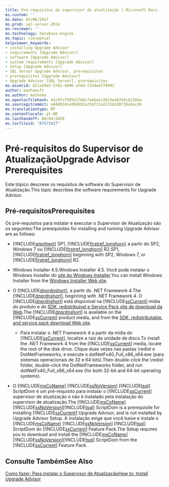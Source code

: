 ```yaml
---
title: Pré-requisitos do supervisor de atualização | Microsoft Docs
ms.custom: ''
ms.date: 03/06/2017
ms.prod: sql-server-2014
ms.reviewer: ''
ms.technology: database-engine
ms.topic: conceptual
helpviewer_keywords:
- installing Upgrade Advisor
- requirements [Upgrade Advisor]
- software [Upgrade Advisor]
- system requirements [Upgrade Advisor]
- Setup [Upgrade Advisor]
- SQL Server Upgrade Advisor, prerequisites
- prerequisites [Upgrade Advisor]
- Upgrade Advisor [SQL Server], prerequisites
ms.assetid: d21a39e5-5f81-4096-a7dd-f244e4779992
author: mashamsft
ms.author: mathoma
ms.openlocfilehash: 41c97cf585d1768c7aebeec2613ee8744cb220da
ms.sourcegitcommit: ad4d92dce894592a259721a1571b1d8736abacdb
ms.translationtype: MT
ms.contentlocale: pt-BR
ms.lasthandoff: 08/04/2020
ms.locfileid: "87573417"
---
```

# <a name="upgrade-advisor-prerequisites"></a><span data-ttu-id="c345e-102">Pré-requisitos do Supervisor de Atualização</span><span class="sxs-lookup"><span data-stu-id="c345e-102">Upgrade Advisor Prerequisites</span></span>
  <span data-ttu-id="c345e-103">Este tópico descreve os requisitos de software do Supervisor de Atualização.</span><span class="sxs-lookup"><span data-stu-id="c345e-103">This topic describes the software requirements for Upgrade Advisor.</span></span>  
  
## <a name="prerequisites"></a><span data-ttu-id="c345e-104">Pré-requisitos</span><span class="sxs-lookup"><span data-stu-id="c345e-104">Prerequisites</span></span>  
 <span data-ttu-id="c345e-105">Os pré-requisitos para instalar e executar o Supervisor de Atualização são os seguintes:</span><span class="sxs-lookup"><span data-stu-id="c345e-105">The prerequisites for installing and running Upgrade Advisor are as follows:</span></span>  
  
-   [!INCLUDE[wiprlhext](../../includes/wiprlhext-md.md)] <span data-ttu-id="c345e-106">SP1, [!INCLUDE[firstref_longhorn](../../includes/firstref-longhorn-md.md)] a partir do SP2, Windows 7 ou [!INCLUDE[firstref_longhorn](../../includes/firstref-longhorn-md.md)] R2.</span><span class="sxs-lookup"><span data-stu-id="c345e-106">SP1, [!INCLUDE[firstref_longhorn](../../includes/firstref-longhorn-md.md)] beginning with SP2, Windows 7, or [!INCLUDE[firstref_longhorn](../../includes/firstref-longhorn-md.md)] R2.</span></span>  
  
-   <span data-ttu-id="c345e-107">Windows Installer 4.5.</span><span class="sxs-lookup"><span data-stu-id="c345e-107">Windows Installer 4.5.</span></span> <span data-ttu-id="c345e-108">Você pode instalar o Windows Installer do [site do Windows Installer](https://www.microsoft.com/download/details.aspx?id=8483).</span><span class="sxs-lookup"><span data-stu-id="c345e-108">You can install Windows Installer from the [Windows Installer Web site](https://www.microsoft.com/download/details.aspx?id=8483).</span></span>  
  
-   <span data-ttu-id="c345e-109">O [!INCLUDE[dnprdnshort](../../includes/dnprdnshort-md.md)], a partir do .NET Framework 4.</span><span class="sxs-lookup"><span data-stu-id="c345e-109">The [!INCLUDE[dnprdnshort](../../includes/dnprdnshort-md.md)], beginning with .NET Framework 4.</span></span> <span data-ttu-id="c345e-110">O [!INCLUDE[dnprdnshort](../../includes/dnprdnshort-md.md)] está disponível na [!INCLUDE[ssCurrent](../../includes/sscurrent-md.md)] mídia do produto e do [SDK, redistribuível e Service Pack site de download da Web](https://go.microsoft.com/fwlink/?LinkId=48882).</span><span class="sxs-lookup"><span data-stu-id="c345e-110">The [!INCLUDE[dnprdnshort](../../includes/dnprdnshort-md.md)] is available on the [!INCLUDE[ssCurrent](../../includes/sscurrent-md.md)] product media, and from the [SDK, redistributable, and service pack download Web site](https://go.microsoft.com/fwlink/?LinkId=48882).</span></span>  
  
    -   <span data-ttu-id="c345e-111">Para instalar o .NET Framework 4 a partir da mídia do [!INCLUDE[ssCurrent](../../includes/sscurrent-md.md)], localize a raiz da unidade de disco.</span><span class="sxs-lookup"><span data-stu-id="c345e-111">To install the .NET Framework 4 from the [!INCLUDE[ssCurrent](../../includes/sscurrent-md.md)] media, locate the root of the disk drive.</span></span> <span data-ttu-id="c345e-112">Clique duas vezes nas pastas \redist e DotNetFrameworks, e execute o dotNetFx40_Full_x86_x64.exe (para sistemas operacionais de 32 e 64 bits).</span><span class="sxs-lookup"><span data-stu-id="c345e-112">Then double-click the \redist folder, double-click the DotNetFrameworks folder, and run dotNetFx40_Full_x86_x64.exe (for both 32-bit and 64-bit operating systems).</span></span>  
  
-   <span data-ttu-id="c345e-113">O [!INCLUDE[msCoName](../../includes/msconame-md.md)] [!INCLUDE[ssNoVersion](../../includes/ssnoversion-md.md)] [!INCLUDE[tsql](../../includes/tsql-md.md)] ScriptDom é um pré-requisito para instalar o [!INCLUDE[ssCurrent](../../includes/sscurrent-md.md)] supervisor de atualização e não é instalado pela instalação do supervisor de atualização.</span><span class="sxs-lookup"><span data-stu-id="c345e-113">The [!INCLUDE[msCoName](../../includes/msconame-md.md)][!INCLUDE[ssNoVersion](../../includes/ssnoversion-md.md)][!INCLUDE[tsql](../../includes/tsql-md.md)] ScriptDom is a prerequisite for installing [!INCLUDE[ssCurrent](../../includes/sscurrent-md.md)] Upgrade Advisor, and is not installed by Upgrade Advisor Setup.</span></span> <span data-ttu-id="c345e-114">A instalação exige que você baixe e instale o [!INCLUDE[msCoName](../../includes/msconame-md.md)] [!INCLUDE[ssNoVersion](../../includes/ssnoversion-md.md)] [!INCLUDE[tsql](../../includes/tsql-md.md)] ScriptDom do [!INCLUDE[ssCurrent](../../includes/sscurrent-md.md)] Feature Pack.</span><span class="sxs-lookup"><span data-stu-id="c345e-114">The Setup requires you to download and install the [!INCLUDE[msCoName](../../includes/msconame-md.md)][!INCLUDE[ssNoVersion](../../includes/ssnoversion-md.md)][!INCLUDE[tsql](../../includes/tsql-md.md)] ScriptDom from the [!INCLUDE[ssCurrent](../../includes/sscurrent-md.md)] Feature Pack.</span></span>  
  
## <a name="see-also"></a><span data-ttu-id="c345e-115">Consulte Também</span><span class="sxs-lookup"><span data-stu-id="c345e-115">See Also</span></span>  
 [<span data-ttu-id="c345e-116">Como fazer: Para instalar o Supervisor de Atualização</span><span class="sxs-lookup"><span data-stu-id="c345e-116">How to: Install Upgrade Advisor</span></span>](../../../2014/sql-server/install/how-to-install-upgrade-advisor.md)  
  
  

